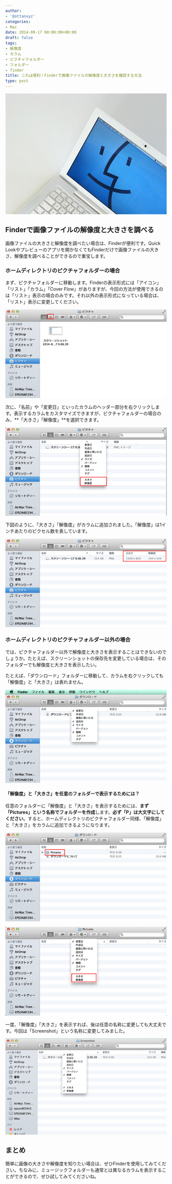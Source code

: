 ```yaml
---
author:
- '@ottanxyz'
categories:
- Mac
date: 2014-09-17 00:00:00+00:00
draft: false
tags:
- 解像度
- カラム
- ピクチャフォルダー
- フォルダー
- finder
title: これは便利！Finderで画像ファイルの解像度と大きさを確認する方法
type: post
---
```


![](140917-5419443b551f6.jpg)






## Finderで画像ファイルの解像度と大きさを調べる





画像ファイルの大きさと解像度を調べたい場合は、Finderが便利です。Quick Lookやプレビューのアプリを開かなくてもFinderだけで画像ファイルの大きさ、解像度を調べることができるので重宝します。





### ホームディレクトリのピクチャフォルダーの場合





まず、ピクチャフォルダーに移動します。Finderの表示形式には「アイコン」「リスト」「カラム」「Cover Flow」がありますが、今回の方法が使用できるのは「リスト」表示の場合のみです。それ以外の表示形式になっている場合は、「リスト」表示に変更してください。





![](140916-541855e58b2f0.png)






次に、「名前」や「変更日」といったカラムのヘッダー部分を右クリックします。表示するカラムをカスタマイズできますが、ピクチャフォルダーの場合のみ、**「大きさ」「解像度」**を選択できます。





![](140916-541855e927d4b.png)






下図のように、「大きさ」「解像度」がカラムに追加されました。「解像度」は1インチあたりのピクセル数を表しています。





![](140916-541855eaad22f.png)






### ホームディレクトリのピクチャフォルダー以外の場合





では、ピクチャフォルダー以外で解像度と大きさを表示することはできないのでしょうか。たとえば、スクリーンショットの保存先を変更している場合は、そのフォルダーでも解像度と大きさを表示したい。





たとえば、「ダウンロード」フォルダーに移動して、カラムを右クリックしても「解像度」と「大きさ」は表れません。





![](140916-541855ec40fc3.png)






#### 「解像度」と「大きさ」を任意のフォルダーで表示するためには？





任意のフォルダーに「解像度」と「大きさ」を表示するためには、**まず「Pictures」という名称でフォルダーを作成**します。**必ず「P」は大文字にしてください**。すると、ホームディレクトリのピクチャフォルダー同様、「解像度」と「大きさ」をカラムに追加できるようになります。





![](140916-541855edf23ca.png)






![](140916-541855ef7b1a4.png)






一度、「解像度」「大きさ」を表示すれば、後は任意の名称に変更しても大丈夫です。今回は「Screenshot」という名称に変更してみました。





![](140916-541855f11aea8.png)






## まとめ





簡単に画像の大きさや解像度を知りたい場合は、ぜひFinderを使用してみてください。ちなみに、ミュージックフォルダーも通常とは異なるカラムを表示することができるので、ぜひ試してみてくださいね。